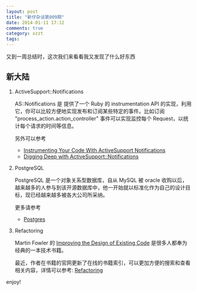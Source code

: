 ```yaml
---
layout: post
title: "新仔杂谈第009期"
date: 2014-01-11 17:12
comments: true
category: xzzt
tags:
---
```



又到一周总结时，这次我们来看看我又发现了什么好东西

<!--more-->


## 新大陆

1. ActiveSupport::Notifications
    
   AS::Notifications 是 提供了一个 Ruby 的 instrumentation API 的实现，利用它，你可以比较方便地实现发布和订阅某些特定的事件。比如订阅 "process_action.action_controller" 事件可以实现监控每个 Request，以统计每个请求的时间等信息。
   
   另外可以参考
   + [Instrumenting Your Code With ActiveSupport Notifications](http://technology.customink.com/blog/2013/12/19/instrumenting-your-code-with-activesupport-notifications/) 
   + [Digging Deep with ActiveSupport::Notifications](https://speakerdeck.com/nextmat/digging-deep-with-activesupportnotifications)

2. PostgreSQL

   PostgreSQL 是一个对象关系型数据库，自从 MySQL 被 oracle 收购以后，越来越多的人参与到该开源数据库中，他一开始就以标准化作为自己的设计目标，现已经越来越多被各大公司所采纳。
   
   更多请参考
   + [Postgres](http://www.postgresql.org/)
   
3. Refactoring

   Martin Fowler 的 [Improving the Design of Existing Code](http://www.amazon.com/gp/product/0201485672?ie=UTF8&tag=martinfowlerc-20&linkCode=as2&camp=1789&creative=9325&creativeASIN=0201485672) 是很多人都奉为经典的一本技术书籍。
   
   最近，作者在书籍的官网更新了在线的书籍索引，可以更加方便的搜索和查看相关内容，详情可以参考: [Refactoring](http://refactoring.com/) 
     

enjoy!

